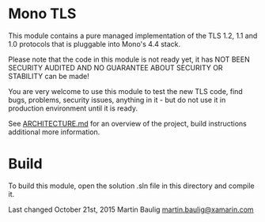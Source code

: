 Mono TLS
========

This module contains a pure managed implementation of the TLS 1.2, 1.1 and 1.0 protocols that
is pluggable into Mono's 4.4 stack.

Please note that the code in this module is not ready yet, it has NOT BEEN SECURITY AUDITED
AND NO GUARANTEE ABOUT SECURITY OR STABILITY can be made!

You are very welcome to use this module to test the new TLS code, find bugs, problems,
security issues, anything in it - but do not use it in production environment until it is ready.

See [ARCHITECTURE.md](https://github.com/mono/mono-tls/blob/master/ARCHITECTURE.md) for
an overview of the project, build instructions additional more information.

Build
=====

To build this module, open the solution .sln file in this directory and compile it.

Last changed October 21st, 2015
Martin Baulig <martin.baulig@xamarin.com>
